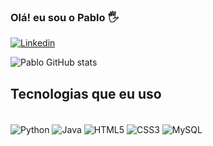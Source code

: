 ### Olá! eu sou o Pablo 🖐️
[![Linkedin](https://img.shields.io/badge/LinkedIn-0077B5?style=for-the-badge&logo=linkedin&logoColor=white)](https://www.linkedin.com/in/pablo-lima-pereira-61a846269/)


![Pablo GitHub stats](https://github-readme-stats.vercel.app/api?username=pablolima777&show_icons=true&theme=dracula)

## Tecnologias que eu uso

<div style="display: inline_block"><br/>
  <img align="center" alt="Python" src="https://img.shields.io/badge/Python-3776AB?style=for-the-badge&logo=python&logoColor=white"><img/>
  <img align="center" alt="Java" src="https://img.shields.io/badge/Java-ED8B00?style=for-the-badge&logo=openjdk&logoColor=white"><img/>
  <img align="center" alt="HTML5" src="https://img.shields.io/badge/HTML5-E34F26?style=for-the-badge&logo=html5&logoColor=white"><img/>
  <img align="center" alt="CSS3" src="https://img.shields.io/badge/CSS3-1572B6?style=for-the-badge&logo=css3&logoColor=white"><img/>
  <img align="center" alt="MySQL" src="https://img.shields.io/badge/MySQL-00000F?style=for-the-badge&logo=mysql&logoColor=white"><img/>
  
</div>
